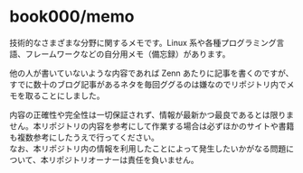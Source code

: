 # book000/memo

技術的なさまざまな分野に関するメモです。Linux 系や各種プログラミング言語、フレームワークなどの自分用メモ（備忘録）があります。

他の人が書いていないような内容であれば Zenn あたりに記事を書くのですが、すでに数十のブログ記事があるネタを毎回ググるのは嫌なのでリポジトリ内でメモを取ることにしました。

内容の正確性や完全性は一切保証されず、情報が最新かつ最良であるとは限りません。本リポジトリの内容を参考にして作業する場合は必ずほかのサイトや書籍も複数参考にしたうえで行ってください。  
なお、本リポジトリ内の情報を利用したことによって発生したいかがなる問題について、本リポジトリオーナーは責任を負いません。

